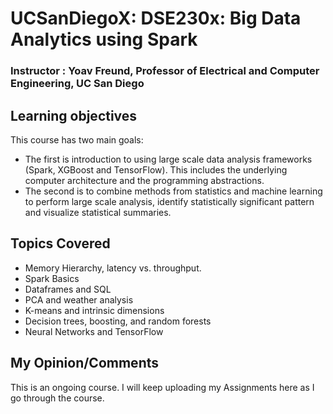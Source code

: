 # UCSanDiegoX: DSE230x: Big Data Analytics using Spark

### Instructor : Yoav Freund, Professor of Electrical and Computer Engineering, UC San Diego

## Learning objectives
This course has two main goals: 
* The first is introduction to using large scale data analysis frameworks (Spark, XGBoost and TensorFlow). This includes the underlying computer architecture and the programming abstractions. 
* The second is to combine methods from statistics and machine learning to perform large scale analysis, identify statistically significant pattern and visualize statistical summaries.

## Topics Covered
* Memory Hierarchy, latency vs. throughput.
* Spark Basics
* Dataframes and SQL
* PCA and weather analysis
* K-means and intrinsic dimensions
* Decision trees, boosting, and random forests
* Neural Networks and TensorFlow

## My Opinion/Comments
This is an ongoing course. I will keep uploading my Assignments here as I go through the course.
